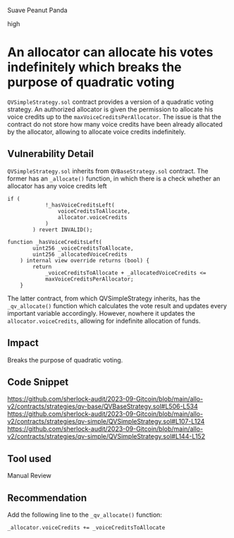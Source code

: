 Suave Peanut Panda

high

# An allocator can allocate his votes indefinitely which breaks the purpose of quadratic voting
`QVSimpleStrategy.sol` contract provides a version of a quadratic voting strategy. An authorized allocator is given the permission to allocate his voice credits up to the `maxVoiceCreditsPerAllocator`. The issue is that the contract do not store how many voice credits have been already allocated by the allocator, allowing to allocate voice credits indefinitely.
## Vulnerability Detail
`QVSimpleStrategy.sol` inherits from `QVBaseStrategy.sol` contract. The former has an `_allocate()` function, in which there is a check whether an allocator has any voice credits left
```solidity
if (
            !_hasVoiceCreditsLeft(
                voiceCreditsToAllocate,
                allocator.voiceCredits
            )
        ) revert INVALID();
```
```solidity
function _hasVoiceCreditsLeft(
        uint256 _voiceCreditsToAllocate,
        uint256 _allocatedVoiceCredits
    ) internal view override returns (bool) {
        return
            _voiceCreditsToAllocate + _allocatedVoiceCredits <=
            maxVoiceCreditsPerAllocator;
    }
```
The latter contract, from which QVSimpleStrategy inherits, has the `_qv_allocate()` function which calculates the vote result and updates every important variable accordingly. However, nowhere it updates the `allocator.voiceCredits`, allowing for indefinite allocation of funds.
## Impact
Breaks the purpose of quadratic voting.
## Code Snippet
https://github.com/sherlock-audit/2023-09-Gitcoin/blob/main/allo-v2/contracts/strategies/qv-base/QVBaseStrategy.sol#L506-L534
https://github.com/sherlock-audit/2023-09-Gitcoin/blob/main/allo-v2/contracts/strategies/qv-simple/QVSimpleStrategy.sol#L107-L124
https://github.com/sherlock-audit/2023-09-Gitcoin/blob/main/allo-v2/contracts/strategies/qv-simple/QVSimpleStrategy.sol#L144-L152
## Tool used

Manual Review

## Recommendation
Add the following line to the `_qv_allocate()` function:
```solidity
_allocator.voiceCredits += _voiceCreditsToAllocate
```